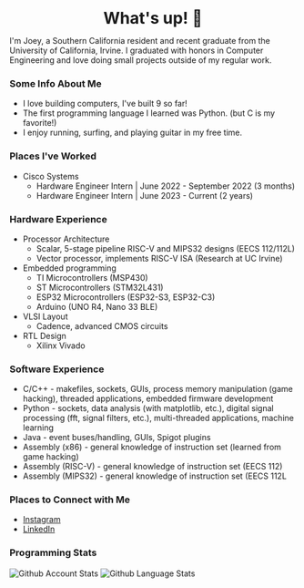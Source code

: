 <h1 style="margin: auto; text-align: center;"> What's up! 👋 </h1>

I'm Joey, a Southern California resident and recent graduate from the University of California, Irvine. I graduated with honors in Computer Engineering and love doing small projects outside of my regular work.

### Some Info About Me
- I love building computers, I've built 9 so far!
- The first programming language I learned was Python. (but C is my favorite!)
- I enjoy running, surfing, and playing guitar in my free time.

### Places I've Worked
- Cisco Systems
  - Hardware Engineer Intern | June 2022 - September 2022 (3 months)
  - Hardware Engineer Intern | June 2023 - Current (2 years)

### Hardware Experience
- Processor Architecture
  - Scalar, 5-stage pipeline RISC-V and MIPS32 designs (EECS 112/112L)
  - Vector processor, implements RISC-V ISA (Research at UC Irvine)
- Embedded programming
  - TI Microcontrollers (MSP430)
  - ST Microcontrollers (STM32L431)
  - ESP32 Microcontrollers (ESP32-S3, ESP32-C3)
  - Arduino (UNO R4, Nano 33 BLE)
- VLSI Layout
  - Cadence, advanced CMOS circuits
- RTL Design
  - Xilinx Vivado

### Software Experience
- C/C++ - makefiles, sockets, GUIs, process memory manipulation (game hacking), threaded applications, embedded firmware development
- Python - sockets, data analysis (with matplotlib, etc.), digital signal processing (fft, signal filters, etc.), multi-threaded applications, machine learning
- Java - event buses/handling, GUIs, Spigot plugins
- Assembly (x86) - general knowledge of instruction set (learned from game hacking)
- Assembly (RISC-V) - general knowledge of instruction set (EECS 112)
- Assembly (MIPS32) - general knowledge of instruction set (EECS 112L

### Places to Connect with Me
- [Instagram][instagram]
- [LinkedIn][linkedin]


### Programming Stats

<span>
   <img align="center" src="https://github-readme-stats.vercel.app/api?username=joeybalardeta&include_all_commits=true&count_private=true&show_icons=true&theme=github_dark&custom_title=GitHub%20Stats&hide=issues" alt="Github Account Stats"/>
</span>

<span>
   <img align="center" src="https://github-readme-stats.vercel.app/api/top-langs/?username=joeybalardeta&layout=compact&theme=github_dark" alt="Github Language Stats"/>
</span>

[instagram]: https://www.instagram.com/joeybalardeta/
[linkedin]: https://www.linkedin.com/in/joseph-balardeta-78a501187/
